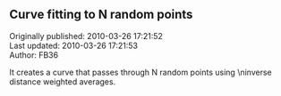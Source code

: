 ## Curve fitting to N random points  
Originally published: 2010-03-26 17:21:52  
Last updated: 2010-03-26 17:21:53  
Author: FB36   
  
It creates a curve that passes through N random points using\ninverse distance weighted averages.